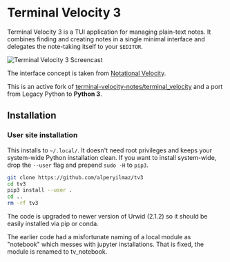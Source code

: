 # Terminal Velocity 3

Terminal Velocity 3 is a TUI application for managing plain-text notes.
It combines finding and creating notes in a single minimal interface and
delegates the note-taking itself to your `$EDITOR`.

![Terminal Velocity 3 Screencast](./tv3.gif)

The interface concept is taken from [Notational
Velocity](http://notational.net/).

This is an active fork of
[terminal-velocity-notes/terminal_velocity](https://github.com/terminal-velocity-notes/terminal_velocity)
and a port from Legacy Python to **Python 3**.

## Installation

### User site installation

This installs to `~/.local/`.  It doesn't need root privileges and keeps
your system-wide Python installation clean.  If you want to install
system-wide, drop the `--user` flag and prepend `sudo -H` to `pip3`.

```bash
git clone https://github.com/alperyilmaz/tv3
cd tv3
pip3 install --user .
cd ..
rm -rf tv3
```

The code is upgraded to newer version of Urwid (2.1.2) so it should be easily installed via pip or conda. 

The earlier code had a misfortunate naming of a local module as "notebook" which messes with jupyter installations. That is fixed, the module is renamed to tv_notebook.
